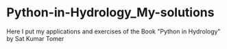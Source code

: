# Python-in-Hydrology_My-solutions
Here I put my applications and exercises of the Book "Python in Hydrology" by Sat Kumar Tomer
